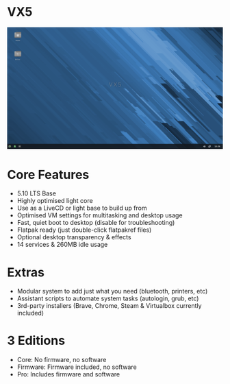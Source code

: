 # VX5
<img src="https://github.com/dessington/VX5/blob/main/vx5-lts.png" width="680">

# Core Features
- 5.10 LTS Base
- Highly optimised light core
- Use as a LiveCD or light base to build up from
- Optimised VM settings for multitasking and desktop usage
- Fast, quiet boot to desktop (disable for troubleshooting)
- Flatpak ready (just double-click flatpakref files)
- Optional desktop transparency & effects
- 14 services & 260MB idle usage

# Extras
- Modular system to add just what you need (bluetooth, printers, etc)
- Assistant scripts to automate system tasks (autologin, grub, etc)
- 3rd-party installers (Brave, Chrome, Steam & Virtualbox currently included)

# 3 Editions
- Core: No firmware, no software
- Firmware: Firmware included, no software
- Pro: Includes firmware and software
